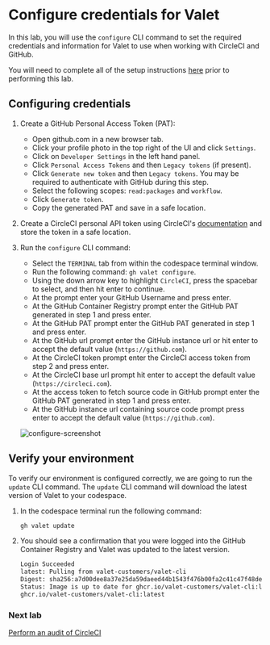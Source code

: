 # Configure credentials for Valet

In this lab, you will use the `configure` CLI command to set the required credentials and information for Valet to use when working with CircleCI and GitHub.

You will need to complete all of the setup instructions [here](./readme.md#configure-your-codespace) prior to performing this lab.

## Configuring credentials

1. Create a GitHub Personal Access Token (PAT):
    - Open github.com in a new browser tab.
    - Click your profile photo in the top right of the UI and click `Settings`.
    - Click on `Developer Settings` in the left hand panel.
    - Click `Personal Access Tokens` and then `Legacy tokens` (if present).
    - Click `Generate new token` and then `Legacy tokens`. You may be required to authenticate with GitHub during this step.
    - Select the following scopes: `read:packages` and `workflow`.
    - Click `Generate token`.
    - Copy the generated PAT and save in a safe location.

3. Create a CircleCI personal API token using CircleCI's [documentation](https://circleci.com/docs/managing-api-tokens#creating-a-personal-api-token) and store the token in a safe location.

2. Run the `configure` CLI command:
    - Select the `TERMINAL` tab from within the codespace terminal window.
    - Run the following command: `gh valet configure`.
    - Using the down arrow key to highlight `CircleCI`, press the spacebar to select, and then hit enter to continue.
    - At the prompt enter your GitHub Username and press enter.
    - At the GitHub Container Registry prompt enter the GitHub PAT generated in step 1 and press enter.
    - At the GitHub PAT prompt enter the GitHub PAT generated in step 1 and press enter.
    - At the GitHub url prompt enter the GitHub instance url or hit enter to accept the default value (`https://github.com`).
    - At the CircleCI token prompt enter the CircleCI access token from step 2 and press enter.
    - At the CircleCI base url prompt hit enter to accept the default value (`https://circleci.com`).
    - At the access token to fetch source code in GitHub prompt enter the GitHub PAT generated in step 1 and press enter.
    - At the GitHub instance url containing source code prompt press enter to accept the default value (`https://github.com`).

    ![configure-screenshot](https://user-images.githubusercontent.com/18723510/188935436-308fa6d3-6eb7-48b9-bbf0-20ab0cdae411.png)


## Verify your environment

To verify our environment is configured correctly, we are going to run the `update` CLI command. The `update` CLI command will download the latest version of Valet to your codespace.

1. In the codespace terminal run the following command:

   ```bash
   gh valet update
   ```

2. You should see a confirmation that you were logged into the GitHub Container Registry and Valet was updated to the latest version.

   ```bash
   Login Succeeded
   latest: Pulling from valet-customers/valet-cli
   Digest: sha256:a7d00dee8a37e25da59daeed44b1543f476b00fa2c41c47f48deeaf34a215bbb
   Status: Image is up to date for ghcr.io/valet-customers/valet-cli:latest
   ghcr.io/valet-customers/valet-cli:latest
   ```

### Next lab

[Perform an audit of CircleCI](./2-audit.md)
